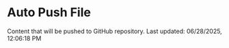 # Auto Push File

Content that will be pushed to GitHub repository.
Last updated: 06/28/2025, 12:06:18 PM